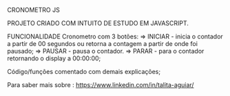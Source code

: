 CRONOMETRO JS

PROJETO CRIADO COM INTUITO DE ESTUDO EM JAVASCRIPT. 

FUNCIONALIDADE
 Cronometro com 3 botões:
 => INICIAR - inicia o contador a partir de 00 segundos ou retorna a contagem a partir de onde foi pausado; 
 => PAUSAR - pausa o contador.
 => PARAR - para o contador retornando o display a 00:00:00; 

 Código/funções comentado com demais explicações;  

 Para saber mais sobre : https://www.linkedin.com/in/talita-aguiar/
